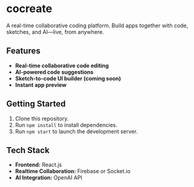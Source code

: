 # cocreate

A real-time collaborative coding platform. Build apps together with code, sketches, and AI—live, from anywhere.

## Features
 
- **Real-time collaborative code editing**
- **AI-powered code suggestions**
- **Sketch-to-code UI builder (coming soon)**  
- **Instant app preview**

## Getting Started

1. Clone this repository.
2. Run `npm install` to install dependencies. 
3. Run `npm start` to launch the development server.

## Tech Stack
 
- **Frontend:** React.js
- **Realtime Collaboration:** Firebase or Socket.io 
- **AI Integration:** OpenAI API


